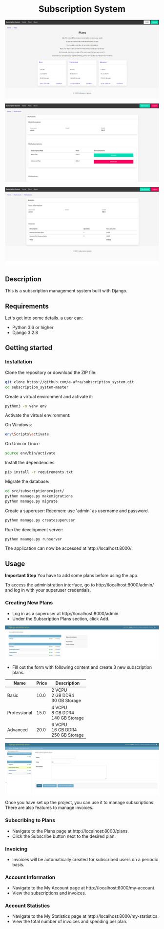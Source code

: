 <h1 align="center">Subscription System</h1>

<p align="center">
<img src="readme_assets\1.png" alt="">
</p>
<p align="center">
<img src="readme_assets\2.png" alt="">
</p>
<p align="center">
<img src="readme_assets\3.png" alt="">
</p>

## Description

This is a subscription management system built with Django.

## Requirements

Let's get into some details. a user can:

* Python 3.6 or higher
* Django 3.2.8

## Getting started

### Installation

Clone the repository or download the ZIP file:
```bash
git clone https://github.com/a-afra/subscription_system.git
cd subscription_system-master
```

Create a virtual environment and activate it:
```bash
python3 -m venv env
```

Activate the virtual environment:

On Windows:
```bash
env\Scripts\activate
```

On Unix or Linux:
```bash
source env/bin/activate
```

Install the dependencies:
```bash
pip install -r requirements.txt
```

Migrate the database:
```bash
cd src/subscriptionproject/
python manage.py makemigrations
python manage.py migrate
```

Create a superuser:
Recomen: use 'admin' as username and password.
```bash
python manage.py createsuperuser
```

Run the development server:
```bash
python maange.py runserver
```

The application can now be accessed at http://localhost:8000/.

## Usage

**Important Step**
You have to add some plans before using the app.

To access the administration interface, go to http://localhost:8000/admin/ and log in with your superuser credentials.

### Creating New Plans

* Log in as a superuser at http://localhost:8000/admin.
* Under the Subscription Plans section, click Add.

<p align="center">
<img src="readme_assets\4.png" alt="">
</p>

* Fill out the form with following content and create 3 new subscription plans.

| Name |  Price |  Description |
|---|---|---|
|  Basic |  10.0 | 2 VCPU<br>2 GB DDR4<br>30 GB Storage  |
|  Professional |  15.0 |  4 VCPU<br>8 GB DDR4<br>140 GB Storage |
|  Advanced |  20.0 |  6 VCPU<br>16 GB DDR4<br>250 GB Storage |

<p align="center">
<img src="readme_assets\5.png" alt="">
</p>


Once you have set up the project, you can use it to manage subscriptions. There are also features to manage invoices.



### Subscribing to Plans

* Navigate to the Plans page at http://localhost:8000/plans.
* Click the Subscribe button next to the desired plan.

### Invoicing

* Invoices will be automatically created for subscribed users on a periodic basis.

### Account Information

* Navigate to the My Account page at http://localhost:8000/my-account.
* View the subscriptions and invoices.

### Account Statistics

* Navigate to the My Statistics page at http://localhost:8000/my-statistics.
* View the total number of invoices and spending per plan.